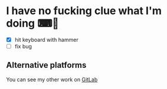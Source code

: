 # I have no fucking clue what I'm doing ⌨🔨
- [x] hit keyboard with hammer
- [ ] fix bug

## Alternative platforms
You can see my other work on [GitLab](https://gitlab.com/xwilen22/)

